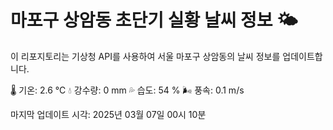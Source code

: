 
# 마포구 상암동 초단기 실황 날씨 정보 🌤️

이 리포지토리는 기상청 API를 사용하여 서울 마포구 상암동의 날씨 정보를 업데이트합니다. 

🌡️ 기온: 2.6 ℃
💧 강수량: 0 mm
💦 습도: 54 %
🌬️ 풍속: 0.1 m/s

마지막 업데이트 시각: 2025년 03월 07일 00시 10분    
